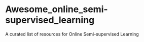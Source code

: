 # Awesome_online_semi-supervised_learning
A curated list of resources for Online Semi-supervised Learning
